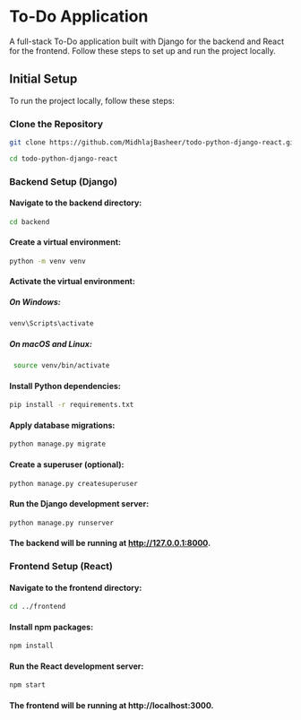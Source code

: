# To-Do Application

A full-stack To-Do application built with Django for the backend and React for the frontend. Follow these steps to set up and run the project locally.

## Initial Setup

To run the project locally, follow these steps:

### Clone the Repository
```bash
git clone https://github.com/MidhlajBasheer/todo-python-django-react.git
 ```
```bash
cd todo-python-django-react
 ```

### Backend Setup (Django)
#### Navigate to the backend directory:
```bash
cd backend
```
#### Create a virtual environment:

```bash 
python -m venv venv
 ```

#### Activate the virtual environment:

##### On Windows:
```bash
venv\Scripts\activate
 ```

##### On macOS and Linux:
```bash
 source venv/bin/activate 
```

#### Install Python dependencies:
```bash
pip install -r requirements.txt
 ```

#### Apply database migrations:
```bash
python manage.py migrate
```

#### Create a superuser (optional):
```bash
python manage.py createsuperuser
 ```

#### Run the Django development server:
```bash
python manage.py runserver
 ```
#### The backend will be running at http://127.0.0.1:8000.

### Frontend Setup (React)

#### Navigate to the frontend directory:
```bash
cd ../frontend
 ```

#### Install npm packages:
```bash
npm install
 ```

#### Run the React development server:
```bash
npm start
```
#### The frontend will be running at http://localhost:3000.

